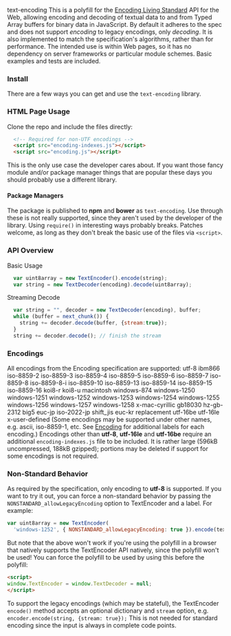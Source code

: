 text-encoding
This is a polyfill for the [Encoding Living
Standard](https://encoding.spec.whatwg.org/) API for the Web, allowing
encoding and decoding of textual data to and from Typed Array buffers
for binary data in JavaScript.
By default it adheres to the spec and does not support *encoding* to
legacy encodings, only *decoding*. It is also implemented to match the
specification's algorithms, rather than for performance. The intended
use is within Web pages, so it has no dependency on server frameworks
or particular module schemes.
Basic examples and tests are included.
### Install ###
There are a few ways you can get and use the `text-encoding` library.
### HTML Page Usage ###
Clone the repo and include the files directly:
```html
  <!-- Required for non-UTF encodings -->
  <script src="encoding-indexes.js"></script>
  <script src="encoding.js"></script>
```
This is the only use case the developer cares about. If you want those
fancy module and/or package manager things that are popular these days
you should probably use a different library.
#### Package Managers ####
The package is published to **npm** and **bower** as `text-encoding`.
Use through these is not really supported, since they aren't used by
the developer of the library. Using `require()` in interesting ways
probably breaks. Patches welcome, as long as they don't break the
basic use of the files via `<script>`.
### API Overview ###
Basic Usage
```js
  var uint8array = new TextEncoder().encode(string);
  var string = new TextDecoder(encoding).decode(uint8array);
```
Streaming Decode
```js
  var string = "", decoder = new TextDecoder(encoding), buffer;
  while (buffer = next_chunk()) {
    string += decoder.decode(buffer, {stream:true});
  }
  string += decoder.decode(); // finish the stream
```
### Encodings ###
All encodings from the Encoding specification are supported:
utf-8 ibm866 iso-8859-2 iso-8859-3 iso-8859-4 iso-8859-5 iso-8859-6
iso-8859-7 iso-8859-8 iso-8859-8-i iso-8859-10 iso-8859-13 iso-8859-14
iso-8859-15 iso-8859-16 koi8-r koi8-u macintosh windows-874
windows-1250 windows-1251 windows-1252 windows-1253 windows-1254
windows-1255 windows-1256 windows-1257 windows-1258 x-mac-cyrillic
gb18030 hz-gb-2312 big5 euc-jp iso-2022-jp shift_jis euc-kr
replacement utf-16be utf-16le x-user-defined
(Some encodings may be supported under other names, e.g. ascii,
iso-8859-1, etc. See [Encoding](https://encoding.spec.whatwg.org/) for
additional labels for each encoding.)
Encodings other than **utf-8**, **utf-16le** and **utf-16be** require
an additional `encoding-indexes.js` file to be included. It is rather
large (596kB uncompressed, 188kB gzipped); portions may be deleted if
support for some encodings is not required.
### Non-Standard Behavior ###
As required by the specification, only encoding to **utf-8** is
supported. If you want to try it out, you can force a non-standard
behavior by passing the `NONSTANDARD_allowLegacyEncoding` option to
TextEncoder and a label. For example:
```js
var uint8array = new TextEncoder(
  'windows-1252', { NONSTANDARD_allowLegacyEncoding: true }).encode(text);
```
But note that the above won't work if you're using the polyfill in a
browser that natively supports the TextEncoder API natively, since the
polyfill won't be used!
You can force the polyfill to be used by using this before the polyfill:
```html
<script>
window.TextEncoder = window.TextDecoder = null;
</script>
```
To support the legacy encodings (which may be stateful), the
TextEncoder `encode()` method accepts an optional dictionary and
`stream` option, e.g. `encoder.encode(string, {stream: true});` This
is not needed for standard encoding since the input is always in
complete code points.
